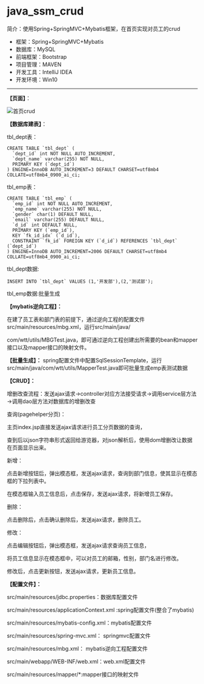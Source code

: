 # java\_ssm\_crud

简介：使用Spring+SpringMVC+Mybatis框架，在首页实现对员工的crud


* 框架：Spring+SpringMVC+Mybatis
* 数据库：MySQL
* 前端框架：Bootstrap
* 项目管理：MAVEN
* 开发工具：IntelliJ IDEA
* 开发环境：Win10

---

**【页面】**：

![首页crud](https://user-images.githubusercontent.com/48614834/120741371-86bf1c00-c527-11eb-920c-854963485fe2.png)


**【数据库建表】**：

tbl_dept表：

```
CREATE TABLE `tbl_dept` (
  `dept_id` int NOT NULL AUTO_INCREMENT,
  `dept_name` varchar(255) NOT NULL,
  PRIMARY KEY (`dept_id`)
) ENGINE=InnoDB AUTO_INCREMENT=3 DEFAULT CHARSET=utf8mb4 COLLATE=utf8mb4_0900_ai_ci;
```

tbl_emp表：

```
CREATE TABLE `tbl_emp` (
  `emp_id` int NOT NULL AUTO_INCREMENT,
  `emp_name` varchar(255) NOT NULL,
  `gender` char(1) DEFAULT NULL,
  `email` varchar(255) DEFAULT NULL,
  `d_id` int DEFAULT NULL,
  PRIMARY KEY (`emp_id`),
  KEY `fk_id_idx` (`d_id`),
  CONSTRAINT `fk_id` FOREIGN KEY (`d_id`) REFERENCES `tbl_dept` (`dept_id`)
) ENGINE=InnoDB AUTO_INCREMENT=2006 DEFAULT CHARSET=utf8mb4 COLLATE=utf8mb4_0900_ai_ci;
```

tbl_dept数据:
```
INSERT INTO `tbl_dept` VALUES (1,'开发部'),(2,'测试部');
```

tbl_emp数据:批量生成


**【mybatis逆向工程】：**

在建了员工表和部门表的前提下，通过逆向工程的配置文件src/main/resources/mbg.xml，运行src/main/java/

com/wtt/utils/MBGTest.java，即可通过逆向工程创建出所需要的bean和mapper接口以及mapper接口的映射文件。


**【批量生成】：**
spring配置文件中配置SqlSessionTemplate，运行src/main/java/com/wtt/utils/MapperTest.java即可批量生成emp表测试数据


**【CRUD】：**

增删改查流程：发送ajax请求→controller对应方法接受请求→调用service层方法→调用dao层方法对数据库的增删改查


查询(pagehelper分页)：

主页index.jsp直接发送ajax请求进行员工分页数据的查询，

查到后以json字符串形式返回给游览器，对json解析后，使用dom增删改让数据在页面显示出来。

新增：

点击新增按钮后，弹出模态框，发送ajax请求，查询到部门信息，使其显示在模态框的下拉列表中。

在模态框输入员工信息后，点击保存，发送ajax请求，将新增员工保存。

删除：

点击删除后，点击确认删除后，发送ajax请求，删除员工。

修改：

点击编辑按钮后，弹出模态框，发送ajax请求查询员工信息，

将员工信息显示在模态框中，可以对员工的邮箱，性别，部门名进行修改。

修改后，点击更新按钮，发送ajax请求，更新员工信息。



**【配置文件】：**

src/main/resources/jdbc.properties：数据库配置文件

src/main/resources/applicationContext.xml :spring配置文件(整合了mybatis)

src/main/resources/mybatis-config.xml：mybatis配置文件

src/main/resources/spring-mvc.xml： springmvc配置文件

src/main/resources/mbg.xml： mybatis逆向工程配置文件

src/main/webapp/WEB-INF/web.xml：web.xml配置文件

src/main/resources/mapper/*:mapper接口的映射文件





